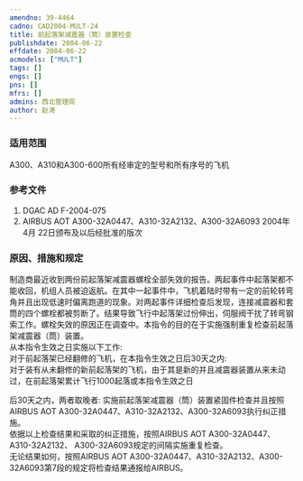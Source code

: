 ```yaml
---
amendno: 39-4464  
cadno: CAD2004-MULT-24  
title: 前起落架减震器（筒）装置检查  
publishdate: 2004-06-22  
effdate: 2004-06-22  
acmodels: ["MULT"]  
tags: []  
engs: []  
pns: []  
mfrs: []  
admins: 西北管理局  
author: 赵涛  
---
```

  
### 适用范围  
A300、A310和A300-600所有经审定的型号和所有序号的飞机  
  
<!--more-->  
### 参考文件  
  1. DGAC AD F-2004-075  
  2. AIRBUS AOT A300-32A0447、A310-32A2132、A300-32A6093  2004年 4月 22日颁布及以后经批准的版次  
  
### 原因、措施和规定  

  制造商最近收到两份前起落架减震器螺栓全部失效的报告。两起事件中起落架都不能收回，机组人员被迫返航。在其中一起事件中，飞机着陆时带有一定的前轮转弯角并且出现低速时偏离跑道的现象。对两起事件详细检查后发现，连接减震器和套筒的四个螺栓都被剪断了。结果导致飞行中起落架过份伸出，伺服阀干扰了转弯钢索工作。螺栓失效的原因正在调查中。本指令的目的在于实施强制重复检查前起落架减震器（筒）装置。  
  从本指令生效之日实施以下工作:  
  对于前起落架已经翻修的飞机，在本指令生效之日后30天之内:  
  对于装有从未翻修的新前起落架的飞机，由于其是新的并且减震器装置从来未动过，在前起落架累计飞行1000起落或本指令生效之日  
  
后30天之内，两者取晚者:     实施前起落架减震器（筒）装置紧固件检查并且按照AIRBUS AOT A300-32A0447、A310-32A2132、A300-32A6093执行纠正措施。  
  依据以上检查结果和采取的纠正措施，按照AIRBUS AOT A300-32A0447、A310-32A2132、 A300-32A6093规定的间隔实施重复检查。  
  无论结果如何，按照AIRBUS AOT A300-32A0447、A310-32A2132、A300-32A6093第7段的规定将检查结果通报给AIRBUS。  
